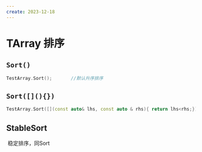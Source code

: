 ```yaml
---
create: 2023-12-18
---
```

# TArray 排序

## `Sort()`

```C++
TestArray.Sort();		//默认升序排序
```



## `Sort([](){})`

```C++
TestArray.Sort([](const auto& lhs, const auto & rhs){ return lhs<rhs;});		//默认升序排序
```

## StableSort

​	稳定排序，同Sort